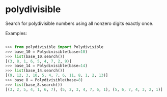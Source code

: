 polydivisible
=============

Search for polydivisible numbers using all nonzero digits exactly once.

Examples:

```python

>>> from polydivisible import Polydivisible
>>> base_10 = Polydivisible(base=10)
>>> list(base_10.search())
[(3, 8, 1, 6, 5, 4, 7, 2, 9)]
>>> base_14 = Polydivisible(base=14)
>>> list(base_14.search())
[(9, 12, 3, 10, 5, 4, 7, 6, 11, 8, 1, 2, 13)]
>>> base_8 = Polydivisible(base=8)
>>> list(base_8.search())
[(3, 2, 5, 4, 1, 6, 7), (5, 2, 3, 4, 7, 6, 1), (5, 6, 7, 4, 3, 2, 1)]

```
